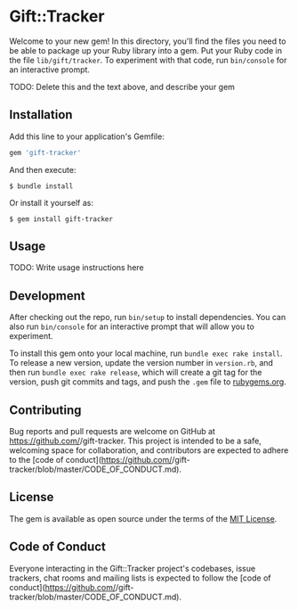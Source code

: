 # Gift::Tracker

Welcome to your new gem! In this directory, you'll find the files you need to be able to package up your Ruby library into a gem. Put your Ruby code in the file `lib/gift/tracker`. To experiment with that code, run `bin/console` for an interactive prompt.

TODO: Delete this and the text above, and describe your gem

## Installation

Add this line to your application's Gemfile:

```ruby
gem 'gift-tracker'
```

And then execute:

    $ bundle install

Or install it yourself as:

    $ gem install gift-tracker

## Usage

TODO: Write usage instructions here

## Development

After checking out the repo, run `bin/setup` to install dependencies. You can also run `bin/console` for an interactive prompt that will allow you to experiment.

To install this gem onto your local machine, run `bundle exec rake install`. To release a new version, update the version number in `version.rb`, and then run `bundle exec rake release`, which will create a git tag for the version, push git commits and tags, and push the `.gem` file to [rubygems.org](https://rubygems.org).

## Contributing

Bug reports and pull requests are welcome on GitHub at https://github.com/<github username>/gift-tracker. This project is intended to be a safe, welcoming space for collaboration, and contributors are expected to adhere to the [code of conduct](https://github.com/<github username>/gift-tracker/blob/master/CODE_OF_CONDUCT.md).


## License

The gem is available as open source under the terms of the [MIT License](https://opensource.org/licenses/MIT).

## Code of Conduct

Everyone interacting in the Gift::Tracker project's codebases, issue trackers, chat rooms and mailing lists is expected to follow the [code of conduct](https://github.com/<github username>/gift-tracker/blob/master/CODE_OF_CONDUCT.md).
